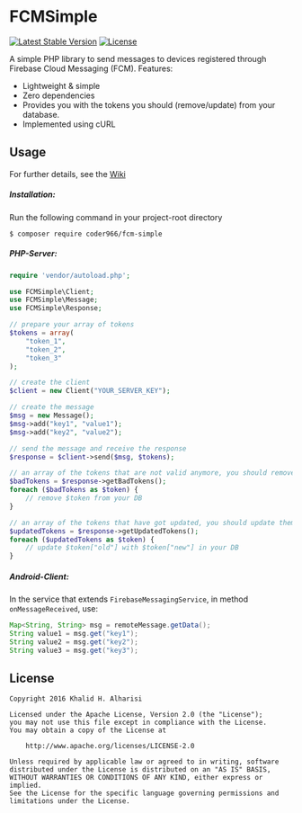 FCMSimple
===
[![Latest Stable Version](https://poser.pugx.org/coder966/fcm-simple/v/stable)](https://packagist.org/packages/coder966/fcm-simple)
[![License](https://poser.pugx.org/coder966/fcm-simple/license)](https://packagist.org/packages/coder966/fcm-simple)

A simple PHP library to send messages to devices registered through Firebase Cloud Messaging (FCM).
Features:
- Lightweight & simple
- Zero dependencies
- Provides you with the tokens you should (remove/update) from your database.
- Implemented using cURL


Usage
---
For further details, see the [Wiki](https://github.com/coder966/FCMSimple/blob/master/Wiki.md "Wiki")
##### Installation:
Run the following command in your project-root directory
```
$ composer require coder966/fcm-simple
```

##### PHP-Server:
```php
require 'vendor/autoload.php';

use FCMSimple\Client;
use FCMSimple\Message;
use FCMSimple\Response;

// prepare your array of tokens
$tokens = array(
    "token_1",
    "token_2",
    "token_3"
);

// create the client
$client = new Client("YOUR_SERVER_KEY");

// create the message
$msg = new Message();
$msg->add("key1", "value1");
$msg->add("key2", "value2");

// send the message and receive the response
$response = $client->send($msg, $tokens);

// an array of the tokens that are not valid anymore, you should remove them from your DB
$badTokens = $response->getBadTokens();
foreach ($badTokens as $token) {
    // remove $token from your DB
}

// an array of the tokens that have got updated, you should update them in your DB
$updatedTokens = $response->getUpdatedTokens();
foreach ($updatedTokens as $token) {
    // update $token["old"] with $token["new"] in your DB
}
```

##### Android-Client:
In the service that extends `FirebaseMessagingService`, in method `onMessageReceived`, use:
```java
Map<String, String> msg = remoteMessage.getData();
String value1 = msg.get("key1");
String value2 = msg.get("key2");
String value3 = msg.get("key3");
```


License
---
```
Copyright 2016 Khalid H. Alharisi

Licensed under the Apache License, Version 2.0 (the "License");
you may not use this file except in compliance with the License.
You may obtain a copy of the License at

    http://www.apache.org/licenses/LICENSE-2.0

Unless required by applicable law or agreed to in writing, software
distributed under the License is distributed on an "AS IS" BASIS,
WITHOUT WARRANTIES OR CONDITIONS OF ANY KIND, either express or implied.
See the License for the specific language governing permissions and
limitations under the License.
```

